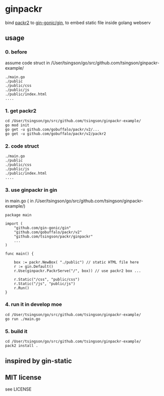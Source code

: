 # ginpackr

bind [packr2](https://github.com/gobuffalo/packr/tree/master/v2) to [gin-gonic/gin](https://github.com/gin-gonic/gin), to embed static file inside golang webserv

## usage

### 0. before 
assume code struct in /User/tsingson/go/src/github.com/tsingson/ginpackr-example/
```
./main.go
./public
./public/css
./public/js
./public/index.html
....

```


### 1. get packr2 
```
cd /User/tsingson/go/src/github.com/tsingson/ginpackr-example/
go mod init
go get -u github.com/gobuffalo/packr/v2/...
go get -u github.com/gobuffalo/packr/v2/packr2

```

### 2. code struct
```
./main.go
./public
./public/css
./public/js
./public/index.html
....

```

### 3. use ginpackr in gin 
in main.go  ( in /User/tsingson/go/src/github.com/tsingson/ginpackr-example/)
```
package main

import (
	"github.com/gin-gonic/gin"
	"github.com/gobuffalo/packr/v2"
	"github.com/tsingson/packr/ginpackr"
	...
)

func main() {

	box := packr.NewBox( "./public") // static HTML file here 
	r := gin.Default()
	r.Use(ginpackr.PackrServe("/", box)) // use packr2 box ...

	r.Static("/css", "public/css")
	r.Static("/js", "public/js")
	r.Run()
}

```

### 4. run it in develop moe
```
cd /User/tsingson/go/src/github.com/tsingson/ginpackr-example/
go run ./main.go

```

### 5. build it 
```
cd /User/tsingson/go/src/github.com/tsingson/ginpackr-example/
pack2 install .
```


##  inspired by gin-static

## MIT license
see LICENSE

